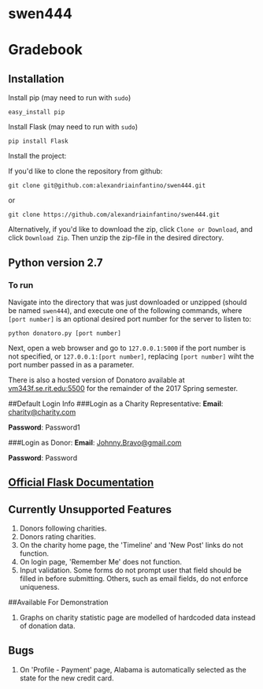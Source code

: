 # swen444
# Gradebook

## Installation
Install pip (may need to run with `sudo`)
```
easy_install pip
```

Install Flask (may need to run with `sudo`)
```
pip install Flask
```

Install the project:

If you'd like to clone the repository from github:
```
git clone git@github.com:alexandriainfantino/swen444.git
```
or
```
git clone https://github.com/alexandriainfantino/swen444.git
```
Alternatively, if you'd like to download the zip, click `Clone or Download`, and click `Download Zip`. Then unzip the zip-file in the desired directory.

## Python version 2.7

### To run
Navigate into the directory that was just downloaded or unzipped (should be named `swen444`), and execute one of the following commands, where `[port number]` is an optional desired port number for the server to listen to:  
```
python donatoro.py [port number]
```
Next, open a web browser and go to `127.0.0.1:5000` if the port number is not specified, or `127.0.0.1:[port number]`, replacing `[port number]` wiht the port number passed in as a parameter.

There is also a hosted version of Donatoro available at [vm343f.se.rit.edu:5500](http://vm343f.se.rit.edu:5500/) for the remainder of the 2017 Spring semester.

##Default Login Info
###Login as a Charity Representative:
**Email**: charity@charity.com

**Password**: Password1

###Login as Donor:
**Email**: Johnny.Bravo@gmail.com

**Password**: Password

## [Official Flask Documentation](http://flask.pocoo.org)

## Currently Unsupported Features
1. Donors following charities.
2. Donors rating charities.
3. On the charity home page, the 'Timeline' and 'New Post' links do not function.
4. On login page, 'Remember Me' does not function.
5. Input validation. Some forms do not prompt user that field should be filled in before submitting. Others, such as email fields, do not enforce uniqueness.

##Available For Demonstration
1. Graphs on charity statistic page are modelled of hardcoded data instead of donation data.

## Bugs
1. On 'Profile - Payment' page, Alabama is automatically selected as the state for the new credit card.
